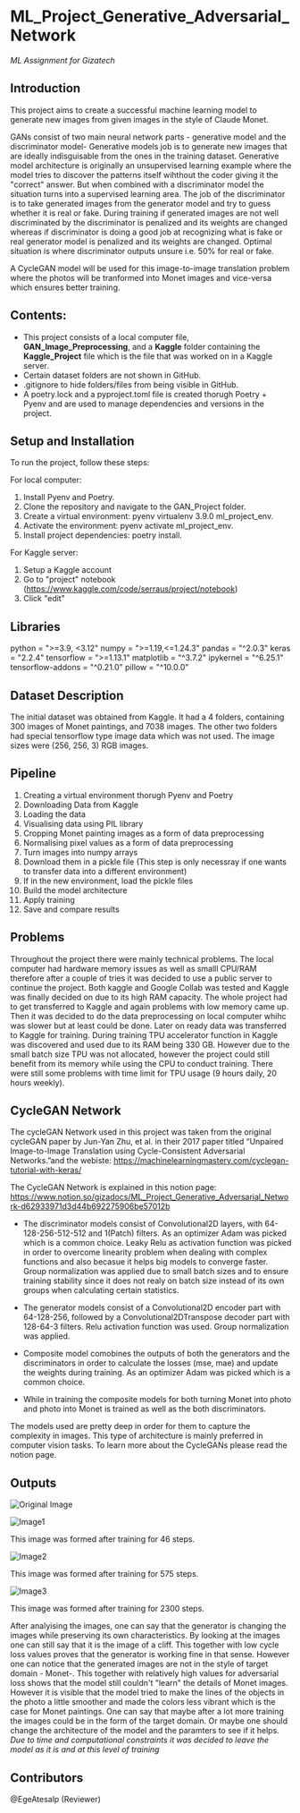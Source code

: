 # ML_Project_Generative_Adversarial_Network
*ML Assignment for Gizatech*
## Introduction
This project aims to create a successful machine learning model to generate new images from given images in the style of Claude Monet. 

GANs consist of two main neural network parts - generative model and the discriminator model- Generative models job is to generate new images that are ideally indisguisable from the ones in the training dataset. Generative model architecture is originally an unsupervised learning example where the model tries to discover the patterns itself wihthout the coder giving it the "correct" answer. But when combined with a discriminator model the situation turns into a supervised learning area. The job of the discriminator is to take generated images from the generator model and try to guess whether it is real or fake. 
During training if generated images are not well discriminated by the discriminator is penalized and its weights are changed whereas if discriminator is doing a good job at recognizing what is fake or real generator model is penalized and its weights are changed. Optimal situation is where discriminator outputs unsure i.e. 50% for real or fake.  

A CycleGAN model will be used for this image-to-image translation problem where the photos will be tranformed into Monet images and vice-versa which ensures better training.

## Contents: 
* This project consists of a local computer file, **GAN_Image_Preprocessing**, and a **Kaggle** folder containing the **Kaggle_Project** file which is the file that was worked on in a Kaggle server. 
* Certain dataset folders are not shown in GitHub. 
* .gitignore to hide folders/files from being visible in GitHub.
* A poetry.lock and a pyproject.toml file is created thorugh Poetry + Pyenv and are used to manage dependencies and versions in the project.

## Setup and Installation
To run the project, follow these steps:

For local computer:
1. Install Pyenv and Poetry.
2. Clone the repository and navigate to the GAN_Project folder.
3. Create a virtual environment: pyenv virtualenv 3.9.0 ml_project_env.
4. Activate the environment: pyenv activate ml_project_env.
5. Install project dependencies: poetry install.

For Kaggle server:
1. Setup a Kaggle account
2. Go to "project" notebook (https://www.kaggle.com/code/serraus/project/notebook)
3. Click "edit" 

## Libraries
python = ">=3.9, <3.12"
numpy = ">=1.19,<=1.24.3"
pandas = "^2.0.3"
keras = "2.2.4"
tensorflow = ">=1.13.1"
matplotlib = "^3.7.2"
ipykernel = "^6.25.1"
tensorflow-addons = "^0.21.0"
pillow = "^10.0.0"

## Dataset Description
The initial dataset was obtained from Kaggle. It had a 4 folders, containing 300 images of Monet paintings, and 7038 images. The other two folders had special tensorflow type image data which was not used. 
The image sizes were (256, 256, 3) RGB images. 

## Pipeline
1. Creating a virtual environment thorugh Pyenv and Poetry
2. Downloading Data from Kaggle
3. Loading the data
4. Visualising data using PIL library
5. Cropping Monet painting images as a form of data preprocessing
6. Normalising pixel values as a form of data preprocessing
7. Turn images into numpy arrays
8. Download them in a pickle file (This step is only necessray if one wants to transfer data into a different environment)
9. If in the new environment, load the pickle files 
10. Build the model architecture
11. Apply training
12. Save and compare results

## Problems 
Throughout the project there were mainly technical problems. The local computer had hardware memory issues as well as smalll CPU/RAM therefore after a couple of tries it was decided to use a public server to continue the project. Both kaggle and Google Collab was tested and Kaggle was finally decided on due to its high RAM capacity. The whole project had to get transferred to Kaggle and again problems with low memory came up. Then it was decided to do the data preprocessing on local computer whihc was slower but at least could be done. Later on ready data was transferred to Kaggle for training. During training TPU accelerator function in Kaggle was discovered and used due to its RAM being 330 GB. However due to the small batch size TPU was not allocated, however the project could still benefit from its memory while using the CPU to conduct training. There were still some problems with time limit for TPU usage (9 hours daily, 20 hours weekly).   
## CycleGAN Network 
The cycleGAN Network used in this project was taken from the original cycleGAN paper by Jun-Yan Zhu, et al. in their 2017 paper titled “Unpaired Image-to-Image Translation using Cycle-Consistent Adversarial Networks.”and the webiste: https://machinelearningmastery.com/cyclegan-tutorial-with-keras/

The CycleGAN Network is explained in this notion page:
https://www.notion.so/gizadocs/ML_Project_Generative_Adversarial_Network-d62933971d3d44b692275906be57012b

- The discriminator models consist of Convolutional2D layers, with 64-128-256-512-512 and 1(Patch) filters. As an optimizer Adam was picked which is a common choice. Leaky Relu as activation function was picked in order to overcome linearity problem when dealing with complex functions and also becasue it helps big models to converge faster. Group normalization was applied due to small batch sizes and to ensure training stability since it does not realy on batch size instead of its own groups when calculating certain statistics. 

- The generator models consist of a Convolutional2D encoder part with 64-128-256, followed by a Convolutional2DTranspose decoder part with 128-64-3 filters. Relu activation function was used. Group normalization was applied. 

- Composite model comobines the outputs of both the generators and the discriminators in order to calculate the losses (mse, mae) and update the weights during training. As an optimizer Adam was picked which is a common choice. 

* While in training the composite models for both turning Monet into photo and photo into Monet is trained as well as the both discriminators. 

The models used are pretty deep in order for them to capture the complexity in images. This type of architecture is mainly preferred in computer vision tasks. To learn more about the CycleGANs please read the notion page.   

## Outputs
![Original Image](https://user-images.githubusercontent.com/123895232/268352620-82f0bff5-f20d-46a1-b78b-40e4df5e2c3b.png)

![Image1](https://user-images.githubusercontent.com/123895232/268350075-3ad82714-903a-411a-ad3d-5f9b48a2710a.png)

This image was formed after training for 46 steps. 

![Image2](https://user-images.githubusercontent.com/123895232/268350449-ceb804ff-e593-43ea-88cc-3a9e27111e6a.png)

This image was formed after training for 575 steps.

![Image3](https://user-images.githubusercontent.com/123895232/268350708-95c8030b-8841-4747-a050-49429836749f.png)

This image was formed after training for 2300 steps.

After analyising the images, one can say that the generator is changing the images while preserving its own characteristics. By looking at the images one can still say that it is the image of a cliff. This together with low cycle loss values proves that the generator is working fine in that sense. However one can notice that the generated images are not in the style of target domain - Monet-. This together with relatively high values for adversarial loss shows that the model still couldn't "learn" the details of Monet images. However it is visible that the model tried to make the lines of the objects in the photo a little smoother and made the colors less vibrant which is the case for Monet paintings. One can say that maybe after a lot more training the images could be in the form of the target domain. Or maybe one should change the architecture of the model and the paramters to see if it helps. 
*Due to time and computational constraints it was decided to leave the model as it is and at this level of training*

## Contributors 
@EgeAtesalp (Reviewer)